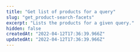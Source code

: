 ```yaml
---
title: "Get list of products for a query"
slug: "get_product-search-facets"
excerpt: "Lists the products for a given query."
hidden: false
createdAt: "2022-04-12T17:36:39.966Z"
updatedAt: "2022-04-12T17:36:39.966Z"
---
```

